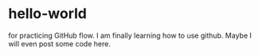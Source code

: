 # hello-world
for practicing GitHub flow.
I am finally learning how to use github.  Maybe I will even post some code here.
